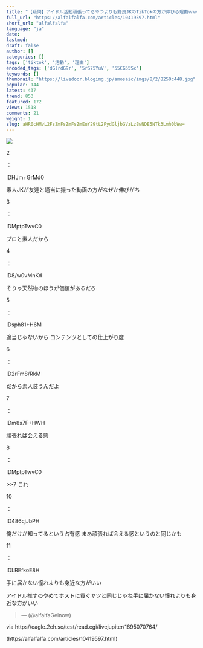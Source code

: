 ```yaml
---
title: "【疑問】アイドル活動頑張ってるやつよりも野良JKのTikTokの方が伸びる理由ｗｗｗｗｗｗｗｗｗｗｗ "
full_url: "https://alfalfalfa.com/articles/10419597.html"
short_url: "alfalfalfa"
language: "ja"
date: 
lastmod: 
draft: false
author: []
categories: []
tags: ['tiktok', '活動', '理由']
encoded_tags: ['dGlrdG9r', '5rS75YuV', '55CG55Sx']
keywords: []
thumbnail: "https://livedoor.blogimg.jp/amosaic/imgs/8/2/8250c448.jpg"
popular: 144
latest: 437
trend: 853
featured: 172
views: 1518
comments: 21
weight: 1
slug: aHR0cHMvL2FsZmFsZmFsZmEuY29tL2FydGljbGVzLzEwNDE5NTk3Lmh0bWw=
---
```


![](https://livedoor.blogimg.jp/amosaic/imgs/8/2/8250c448.jpg)

<div><p class='res_info'><p class='res_num'>2</p>：<p class='res_name'></p><p class='res_matome'><p class='res_id'>IDHJm+GrMd0</p></p></p> <p class='res_body'>素人JKが友達と適当に撮った動画の方がなぜか伸びがち</p> <p class='res_info'><p class='res_num'>3</p>：<p class='res_name'></p><p class='res_matome'><p class='res_id'>IDMptpTwvC0</p></p></p> <p class='res_body'>プロと素人だから</p> <p class='res_info'><p class='res_num'>4</p>：<p class='res_name'></p><p class='res_matome'><p class='res_id'>ID8/w0vMnKd</p></p></p> <p class='res_body'>そりゃ天然物のほうが価値があるだろ</p> <p class='res_info'><p class='res_num'>5</p>：<p class='res_name'></p><p class='res_matome'><p class='res_id'>IDsph81+H6M</p></p></p> <p class='res_body'>適当じゃないから コンテンツとしての仕上がり度</p> <p class='res_info'><p class='res_num'>6</p>：<p class='res_name'></p><p class='res_matome'><p class='res_id'>ID2rFm8/RkM</p></p></p> <p class='res_body'>だから素人装うんだよ</p> <p class='res_info'><p class='res_num'>7</p>：<p class='res_name'></p><p class='res_matome'><p class='res_id'>IDm8s7F+HWH</p></p></p> <p class='res_body_r1'>頑張れば会える感</p> <p class='res_info'><p class='res_num'>8</p>：<p class='res_name'></p><p class='res_matome'><p class='res_id'>IDMptpTwvC0</p></p></p> <p class='res_body_r2'>>>7 これ</p> <p class='res_info'><p class='res_num'>10</p>：<p class='res_name'></p><p class='res_matome'><p class='res_id'>ID486cjJbPH</p></p></p> <p class='res_body'>俺だけが知ってるという占有感 まあ頑張れば会える感というのと同じかも</p> <p class='res_info'><p class='res_num'>11</p>：<p class='res_name'></p><p class='res_matome'><p class='res_id'>IDLREfkoE8H</p></p></p> 手に届かない憧れよりも身近な方がいい <p class='in_ads'></p> <p>アイドル推すのやめてホストに貢ぐヤツと同じじゃね手に届かない憧れよりも身近な方がいい</p> <p class='in_ads'></p><blockquote class='twitter-tweet'><p lang='und' dir='ltr'></p> — (@alfalfaGeinow) <a href='https//twitter.com/alfalfaGeinow/status/1704044410340876435/'></a></blockquote><p class='via'>via https//eagle.2ch.sc/test/read.cgi/livejupiter/1695070764/</p> </div>

(https//alfalfalfa.com/articles/10419597.html)
